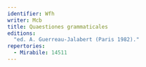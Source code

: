 ```yaml
---
identifier: Wfh
writer: Mcb
title: Quaestiones grammaticales
editions:
  "ed. A. Guerreau-Jalabert (Paris 1982)."
repertories:
  - Mirabile: 14511
---
```

